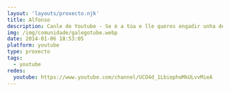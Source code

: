 ```yaml
---
layout: 'layouts/proxecto.njk'
title: Alfonso
description: Canle de Youtube - Se é a túa e lle queres engadir unha descripción e etiquetas, ponte en contacto con nós.
img: /img/comunidade/galegotube.webp
date: 2014-01-06 18:53:05
platform: youtube
type: proxecto
tags:
  - youtube
redes:
  youtube: https://www.youtube.com/channel/UCO4d_1LbiephoMkULvvMieA
---
```


